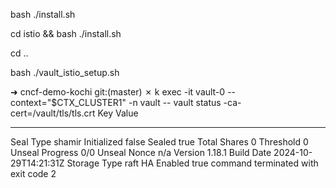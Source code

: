 bash ./install.sh

cd istio && bash ./install.sh

cd ..

bash ./vault_istio_setup.sh


➜  cncf-demo-kochi git:(master) ✗ k exec -it vault-0 --context="$CTX_CLUSTER1" -n vault -- vault status -ca-cert=/vault/tls/tls.crt
Key                Value
---                -----
Seal Type          shamir
Initialized        false
Sealed             true
Total Shares       0
Threshold          0
Unseal Progress    0/0
Unseal Nonce       n/a
Version            1.18.1
Build Date         2024-10-29T14:21:31Z
Storage Type       raft
HA Enabled         true
command terminated with exit code 2